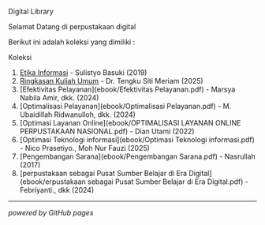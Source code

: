Digital Library

Selamat Datang di perpustakaan digital

Berikut ini adalah koleksi yang dimiliki :

Koleksi
1. [Etika Informasi](ebook/garuda2590562.pdf) - Sulistyo Basuki (2019)
2. [Ringkasan Kuliah Umum](ebook/Rinnkasan.pdf) - Dr. Tengku Siti Meriam (2025)
3. [Efektivitas Pelayanan](ebook/Efektivitas Pelayanan.pdf) - Marsya Nabila Amir, dkk. (2024)
4. [Optimalisasi Pelayanan](ebook/Optimalisasi Pelayanan.pdf) - M. Ubaidillah Ridwanulloh, dkk. (2024)
5. [Optimasi Layanan Online](ebook/OPTIMALISASI LAYANAN ONLINE PERPUSTAKAAN NASIONAL.pdf) - Dian Utami (2022)
6. [Optimasi Teknologi informasi](ebook/Optimasi Teknologi informasi.pdf) - Nico Prasetiyo., Moh Nur Fauzi (2025)
7. [Pengembangan Sarana](ebook/Pengembangan Sarana.pdf) - Nasrullah (2017)
8. [perpustakaan sebagai Pusat Sumber Belajar di Era Digital](ebook/erpustakaan sebagai Pusat Sumber Belajar di Era Digital.pdf) - Febriyanti., dkk (2024)
---

*powered by GitHub pages*
